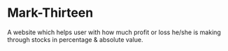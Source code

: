# Mark-Thirteen
 A website which helps user with how much profit or loss he/she is making through stocks in percentage & absolute value.
